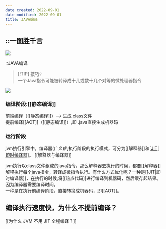```yaml
---
date created: 2022-09-01
date modified: 2022-09-01
title: JAVA编译
---
```


## ::一图胜千言

![](http://image.clickear.top/%E7%BC%96%E8%AF%91%E5%99%A8%20(1).png)

::JAVA编译  

> [!TIP] 技巧💡  
> 一个Java指令可能被转译成十几或数十几个对等的微处理器指令

![](http://image.clickear.top/%E5%90%8E%E7%AB%AF%E7%BC%96%E8%AF%91%E5%99%A8.png)

### 编译阶段:[[静态编译]]

前端编译（[[静态编译]]）--> 生成 class文件  
提前编译[[AOT]]（[[静态编译]]）,即 .java直接生成机器码

### 运行阶段

jvm执行引擎中，编译器(广义)的执行阶段的执行模式，可分为[[解释器]]和[[JIT|即时编译器]]([[动态编译]])。
[[解释器与编译器]]

jvm执行以class文件组成的java指令，那么解释器去执行的时候，都要[[解释器]]解释执行每个java指令，转译成微指令执行。有什么方式优化呢？一种是[[JIT|即时编译器]]，在执行的时候,将[[热点代码]]进行编译到机器码，然后缓存起结果。因为编译器需要编译时间。  
一种是在执行前编译阶段，直接转换成机器码，即[[AOT]]。

## 编译执行速度快，为什么不提前编译？

[[为什么 JVM 不用 JIT 全程编译？]]